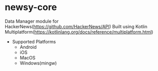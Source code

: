 # newsy-core

Data Manager module for HackerNews(https://github.com/HackerNews/API)
Built using Kotlin Multiplatform(https://kotlinlang.org/docs/reference/multiplatform.html)

- Supported Platforms
  - Android
  - iOS
  - MacOS
  - Windows(mingw)